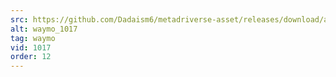 ```yaml
---
src: https://github.com/Dadaism6/metadriverse-asset/releases/download/assetsv1.0.3/waymo_1017.mp4
alt: waymo_1017
tag: waymo
vid: 1017
order: 12
---
```

